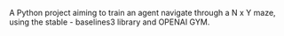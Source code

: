 A Python project aiming to train an agent navigate through a N x Y maze, using the stable - baselines3 library and OPENAI GYM.
